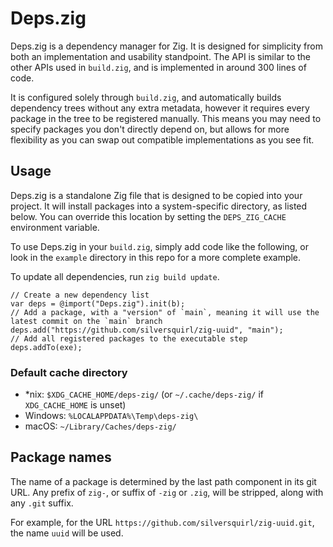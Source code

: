 # Deps.zig

Deps.zig is a dependency manager for Zig. It is designed for simplicity from both an implementation
and usability standpoint. The API is similar to the other APIs used in `build.zig`, and is implemented
in around 300 lines of code.

It is configured solely through `build.zig`, and automatically builds dependency trees without any extra
metadata, however it requires every package in the tree to be registered manually. This means you may need
to specify packages you don't directly depend on, but allows for more flexibility as you can swap out
compatible implementations as you see fit.

## Usage

Deps.zig is a standalone Zig file that is designed to be copied into your project.
It will install packages into a system-specific directory, as listed below.
You can override this location by setting the `DEPS_ZIG_CACHE` environment variable.

To use Deps.zig in your `build.zig`, simply add code like the following, or look in the `example`
directory in this repo for a more complete example.

To update all dependencies, run `zig build update`.

```zig
// Create a new dependency list
var deps = @import("Deps.zig").init(b);
// Add a package, with a "version" of `main`, meaning it will use the latest commit on the `main` branch
deps.add("https://github.com/silversquirl/zig-uuid", "main");
// Add all registered packages to the executable step
deps.addTo(exe);
```

### Default cache directory

- *nix: `$XDG_CACHE_HOME/deps-zig/` (or `~/.cache/deps-zig/` if `XDG_CACHE_HOME` is unset)
- Windows: `%LOCALAPPDATA%\Temp\deps-zig\`
- macOS: `~/Library/Caches/deps-zig/`

## Package names

The name of a package is determined by the last path component in its git URL.
Any prefix of `zig-`, or suffix of `-zig` or `.zig`, will be stripped, along with any `.git` suffix.

For example, for the URL `https://github.com/silversquirl/zig-uuid.git`, the name `uuid` will be used.

